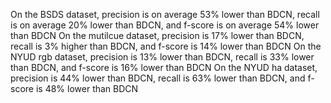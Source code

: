On the BSDS dataset, precision is on average 53% lower than BDCN, recall is on average 20% lower than BDCN, and f-score is on average 54% lower than BDCN
On the mutilcue dataset, precision is 17% lower than BDCN, recall is 3% higher than BDCN, and f-score is 14% lower than BDCN
On the NYUD rgb dataset, precision is 13% lower than BDCN, recall is 33% lower than BDCN, and f-score is 16% lower than BDCN
On the NYUD ha dataset, precision is 44% lower than BDCN, recall is 63% lower than BDCN, and f-score is 48% lower than BDCN
